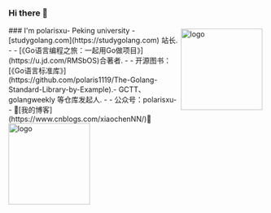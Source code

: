 ### Hi there 👋
<img src="https://github-readme-stats.vercel.app/api?username=polaris1119&show_icons=true" alt="logo" height="160" align="right" style="margin: 5px; margin-bottom: 20px;" />
### I'm polarisxu- Peking university
- [studygolang.com](https://studygolang.com) 站长.
- - [《Go语言编程之旅：一起用Go做项目》](https://u.jd.com/RMSbOS)合著者.
- - 开源图书：[《Go语言标准库》](https://github.com/polaris1119/The-Golang-Standard-Library-by-Example).- GCTT、golangweekly 等仓库发起人.
- - 公众号：polarisxu-
- 🚩[我的博客](https://www.cnblogs.com/xiaochenNN/)🚩   

<img src="https://github-profile-trophy.vercel.app/?username=polaris1119&theme=flat&column=7" alt="logo" height="160" align="center" style="margin: auto; margin-bottom: 20px;" />
<!--
**Wonderchn/Wonderchn** is a ✨ _special_ ✨ repository because its `README.md` (this file) appears on your GitHub profile.

Here are some ideas to get you started:

- 🔭 I’m currently working on ...
- 🌱 I’m currently learning ...
- 👯 I’m looking to collaborate on ...
- 🤔 I’m looking for help with ...
- 💬 Ask me about ...
- 📫 How to reach me: ...
- 😄 Pronouns: ...
- ⚡ Fun fact: ...
-->


![](https://github-readme-stats.vercel.app/api?username=Wonderchn)
